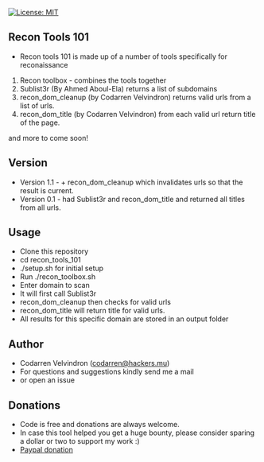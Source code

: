 [![License: MIT](https://img.shields.io/badge/License-MIT-yellow.svg)](https://opensource.org/licenses/MIT)
## Recon Tools 101
* Recon tools 101 is made up of a number of tools specifically for reconaissance

1. Recon toolbox - combines the tools together
2. Sublist3r (By Ahmed Aboul-Ela) returns a list of subdomains
3. recon_dom_cleanup (by Codarren Velvindron) returns valid urls from a list of urls.
4. recon_dom_title (by Codarren Velvindron) from each valid url return title of the page.

and more to come soon!

## Version
* Version 1.1 - + recon_dom_cleanup which invalidates urls so that the result is current.
* Version 0.1 - had Sublist3r and recon_dom_title and returned all titles from all urls.

## Usage
* Clone this repository
* cd recon_tools_101
* ./setup.sh for initial setup
* Run ./recon_toolbox.sh
* Enter domain to scan
* It will first call Sublist3r
* recon_dom_cleanup then checks for valid urls
* recon_dom_title will return title for valid urls.
* All results for this specific domain
are stored in an output folder

## Author
* Codarren Velvindron (codarren@hackers.mu)
* For questions and suggestions kindly send me a mail
* or open an issue

## Donations
* Code is free and donations are always welcome.
* In case this tool helped you get a huge bounty, please
consider sparing a dollar or two to support my work :)
* [Paypal donation](paypal.me/codarren)
